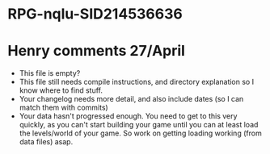 # RPG-nqlu-SID214536636

# Henry comments 27/April
- This file is empty?
- This file still needs compile instructions, and directory explanation so I know where to find stuff.
- Your changelog needs more detail, and also include dates (so I can match them with commits)
- Your data hasn't progressed enough. You need to get to this very quickly, as you can't start building your game until you can at least load the levels/world of your game. So work on getting loading working (from data files) asap.



